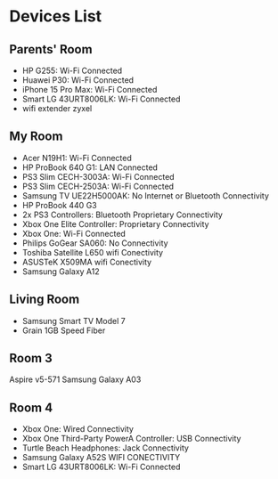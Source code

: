 # Devices List

## Parents' Room
- HP G255: Wi-Fi Connected
- Huawei P30: Wi-Fi Connected
- iPhone 15 Pro Max: Wi-Fi Connected
- Smart LG 43URT8006LK: Wi-Fi Connected
- wifi extender zyxel

## My Room
- Acer N19H1: Wi-Fi Connected
- HP ProBook 640 G1: LAN Connected
- PS3 Slim CECH-3003A: Wi-Fi Connected
- PS3 Slim CECH-2503A: Wi-Fi Connected
- Samsung TV UE22H5000AK: No Internet or Bluetooth Connectivity
- HP ProBook 440 G3
- 2x PS3 Controllers: Bluetooth Proprietary Connectivity
- Xbox One Elite Controller: Proprietary Connectivity
- Xbox One: Wi-Fi Connected
- Philips GoGear SA060: No Connectivity
- Toshiba Satellite L650 wifi Conectivity
- ASUSTeK X509MA wifi Conectivity
- Samsung Galaxy A12

## Living Room
- Samsung Smart TV Model 7
- Grain 1GB Speed Fiber

## Room 3
Aspire v5-571
Samsung Galaxy A03

## Room 4
- Xbox One: Wired Connectivity
- Xbox One Third-Party PowerA Controller: USB Connectivity
- Turtle Beach Headphones: Jack Connectivity
- Samsung Galaxy A52S WIFI CONECTIVITY
- Smart LG 43URT8006LK: Wi-Fi Connected

